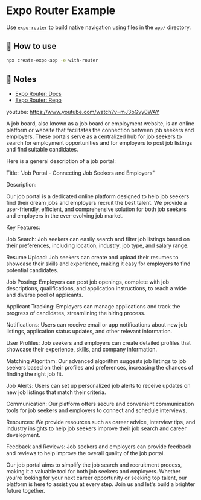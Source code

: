 # Expo Router Example

Use [`expo-router`](https://expo.github.io/router) to build native navigation using files in the `app/` directory.

## 🚀 How to use

```sh
npx create-expo-app -e with-router
```

## 📝 Notes

- [Expo Router: Docs](https://expo.github.io/router)
- [Expo Router: Repo](https://github.com/expo/router)

youtube: 
https://www.youtube.com/watch?v=mJ3bGvy0WAY



A job board, also known as a job board or employment website, is an online platform or website that facilitates the connection between job seekers and employers. These portals serve as a centralized hub for job seekers to search for employment opportunities and for employers to post job listings and find suitable candidates.

Here is a general description of a job portal:

Title: "Job Portal - Connecting Job Seekers and Employers"

Description:

Our job portal is a dedicated online platform designed to help job seekers find their dream jobs and employers recruit the best talent. We provide a user-friendly, efficient, and comprehensive solution for both job seekers and employers in the ever-evolving job market.

Key Features:

Job Search: Job seekers can easily search and filter job listings based on their preferences, including location, industry, job type, and salary range.

Resume Upload: Job seekers can create and upload their resumes to showcase their skills and experience, making it easy for employers to find potential candidates.

Job Posting: Employers can post job openings, complete with job descriptions, qualifications, and application instructions, to reach a wide and diverse pool of applicants.

Applicant Tracking: Employers can manage applications and track the progress of candidates, streamlining the hiring process.

Notifications: Users can receive email or app notifications about new job listings, application status updates, and other relevant information.

User Profiles: Job seekers and employers can create detailed profiles that showcase their experience, skills, and company information.

Matching Algorithm: Our advanced algorithm suggests job listings to job seekers based on their profiles and preferences, increasing the chances of finding the right job fit.

Job Alerts: Users can set up personalized job alerts to receive updates on new job listings that match their criteria.

Communication: Our platform offers secure and convenient communication tools for job seekers and employers to connect and schedule interviews.

Resources: We provide resources such as career advice, interview tips, and industry insights to help job seekers improve their job search and career development.

Feedback and Reviews: Job seekers and employers can provide feedback and reviews to help improve the overall quality of the job portal.

Our job portal aims to simplify the job search and recruitment process, making it a valuable tool for both job seekers and employers. Whether you're looking for your next career opportunity or seeking top talent, our platform is here to assist you at every step. Join us and let's build a brighter future together.




